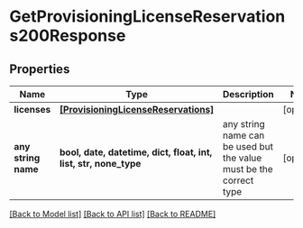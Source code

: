 # GetProvisioningLicenseReservations200Response


## Properties
Name | Type | Description | Notes
------------ | ------------- | ------------- | -------------
**licenses** | [**[ProvisioningLicenseReservations]**](ProvisioningLicenseReservations.md) |  | [optional] 
**any string name** | **bool, date, datetime, dict, float, int, list, str, none_type** | any string name can be used but the value must be the correct type | [optional]

[[Back to Model list]](../README.md#documentation-for-models) [[Back to API list]](../README.md#documentation-for-api-endpoints) [[Back to README]](../README.md)


